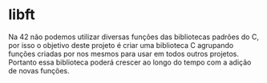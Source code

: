 # libft
Na 42 não podemos utilizar diversas funções das bibliotecas padrões do C, por isso o objetivo deste projeto é criar uma biblioteca C agrupando funções criadas por nos mesmos para usar em todos outros projetos. Portanto essa biblioteca poderá crescer ao longo do tempo com a adição de novas funções.